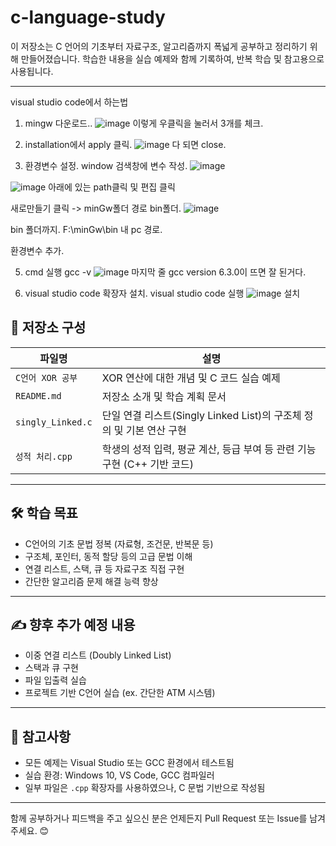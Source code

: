 # c-language-study

이 저장소는 C 언어의 기초부터 자료구조, 알고리즘까지 폭넓게 공부하고 정리하기 위해 만들어졌습니다. 학습한 내용을 실습 예제와 함께 기록하여, 반복 학습 및 참고용으로 사용됩니다.

---
visual studio code에서 하는법

1. mingw 다운로드..
![image](https://github.com/user-attachments/assets/03e431b7-aa3e-4711-b675-1bf696a2085d)
이렇게 우클릭을 눌러서 3개를 체크.

3. installation에서
   apply 클릭.
   ![image](https://github.com/user-attachments/assets/cd2e2c09-7ec2-4ec5-9f2d-41a2149e4a0a)
다 되면 close.
  
4. 환경변수 설정.
window 검색창에 변수 작성.
![image](https://github.com/user-attachments/assets/9ebfd32b-782f-4f03-bcdc-b884f8081823)

![image](https://github.com/user-attachments/assets/4f165c9d-5512-460d-a8cf-6f28a63a77a8)
아래에 있는 path클릭 및 편집 클릭

새로만들기 클릭 -> minGw폴더 경로  bin폴더.
![image](https://github.com/user-attachments/assets/0641bb05-0fe7-4f8a-abcd-3f87260a358c)

bin 폴더까지.
F:\minGw\bin 내 pc 경로.

환경변수 추가.

5. cmd 실행
   gcc -v
   ![image](https://github.com/user-attachments/assets/71375028-130b-417c-ba23-b6e36eaedd5a)
   마지막 줄 gcc version 6.3.0이 뜨면 잘 된거다.

6. visual studio code 확장자 설치.
   visual studio code 실행
   ![image](https://github.com/user-attachments/assets/9937e424-62a1-43a7-85b3-354093b1a792)
   설치

   



## 📁 저장소 구성

| 파일명 | 설명 |
|--------|------|
| `C언어 XOR 공부` | XOR 연산에 대한 개념 및 C 코드 실습 예제 |
| `README.md` | 저장소 소개 및 학습 계획 문서 |
| `singly_Linked.c` | 단일 연결 리스트(Singly Linked List)의 구조체 정의 및 기본 연산 구현 |
| `성적 처리.cpp` | 학생의 성적 입력, 평균 계산, 등급 부여 등 관련 기능 구현 (C++ 기반 코드) |

---

## 🛠 학습 목표

- C언어의 기초 문법 정복 (자료형, 조건문, 반복문 등)
- 구조체, 포인터, 동적 할당 등의 고급 문법 이해
- 연결 리스트, 스택, 큐 등 자료구조 직접 구현
- 간단한 알고리즘 문제 해결 능력 향상

---

## ✍️ 향후 추가 예정 내용

- 이중 연결 리스트 (Doubly Linked List)
- 스택과 큐 구현
- 파일 입출력 실습
- 프로젝트 기반 C언어 실습 (ex. 간단한 ATM 시스템)

---

## 📌 참고사항

- 모든 예제는 Visual Studio 또는 GCC 환경에서 테스트됨
- 실습 환경: Windows 10, VS Code, GCC 컴파일러
- 일부 파일은 `.cpp` 확장자를 사용하였으나, C 문법 기반으로 작성됨

---

함께 공부하거나 피드백을 주고 싶으신 분은 언제든지 Pull Request 또는 Issue를 남겨주세요. 😊
